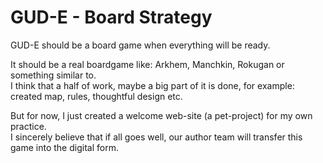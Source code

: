 # GUD-E - Board Strategy

GUD-E should be a board game when everything will be ready.

It should be a real boardgame like: Arkhem, Manchkin, Rokugan or something similar to.  
I think that a half of work, maybe a big part of it is done, for example: created map, rules, thoughtful design etc.

But for now, I just created a welcome web-site (a pet-project) for my own practice.  
I sincerely believe that if all goes well, our author team will transfer this game into the digital form.

